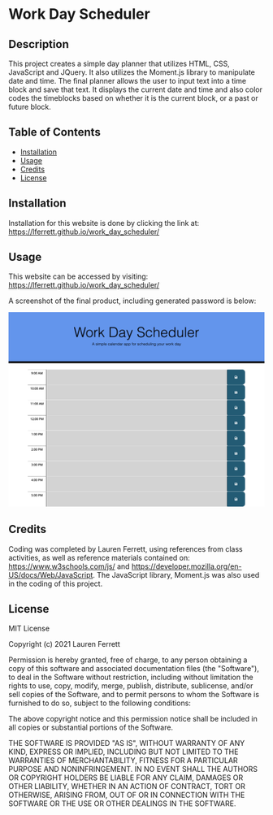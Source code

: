 # Work Day Scheduler

## Description

This project creates a simple day planner that utilizes HTML, CSS, JavaScript and JQuery. It also utilizes the Moment.js library to manipulate date and time. The final planner allows the user to input text into a time block and save that text. It displays the current date and time and also color codes the timeblocks based on whether it is the current block, or a past or future block.

## Table of Contents

- [Installation](#installation)
- [Usage](#usage)
- [Credits](#credits)
- [License](#license)

## Installation

Installation for this website is done by clicking the link at: https://lferrett.github.io/work_day_scheduler/

## Usage

This website can be accessed by visiting: https://lferrett.github.io/work_day_scheduler/

A screenshot of the final product, including generated password is below:

![Screenshot of Lauren Ferrett's Work Day Scheduler](assets/screenshot.png)

## Credits

Coding was completed by Lauren Ferrett, using references from class activities, as well as reference materials contained on: https://www.w3schools.com/js/ and https://developer.mozilla.org/en-US/docs/Web/JavaScript. The JavaScript library, Moment.js was also used in the coding of this project. 

## License

MIT License

Copyright (c) 2021 Lauren Ferrett

Permission is hereby granted, free of charge, to any person obtaining a copy
of this software and associated documentation files (the "Software"), to deal
in the Software without restriction, including without limitation the rights
to use, copy, modify, merge, publish, distribute, sublicense, and/or sell
copies of the Software, and to permit persons to whom the Software is
furnished to do so, subject to the following conditions:

The above copyright notice and this permission notice shall be included in all
copies or substantial portions of the Software.

THE SOFTWARE IS PROVIDED "AS IS", WITHOUT WARRANTY OF ANY KIND, EXPRESS OR
IMPLIED, INCLUDING BUT NOT LIMITED TO THE WARRANTIES OF MERCHANTABILITY,
FITNESS FOR A PARTICULAR PURPOSE AND NONINFRINGEMENT. IN NO EVENT SHALL THE
AUTHORS OR COPYRIGHT HOLDERS BE LIABLE FOR ANY CLAIM, DAMAGES OR OTHER
LIABILITY, WHETHER IN AN ACTION OF CONTRACT, TORT OR OTHERWISE, ARISING FROM,
OUT OF OR IN CONNECTION WITH THE SOFTWARE OR THE USE OR OTHER DEALINGS IN THE
SOFTWARE.